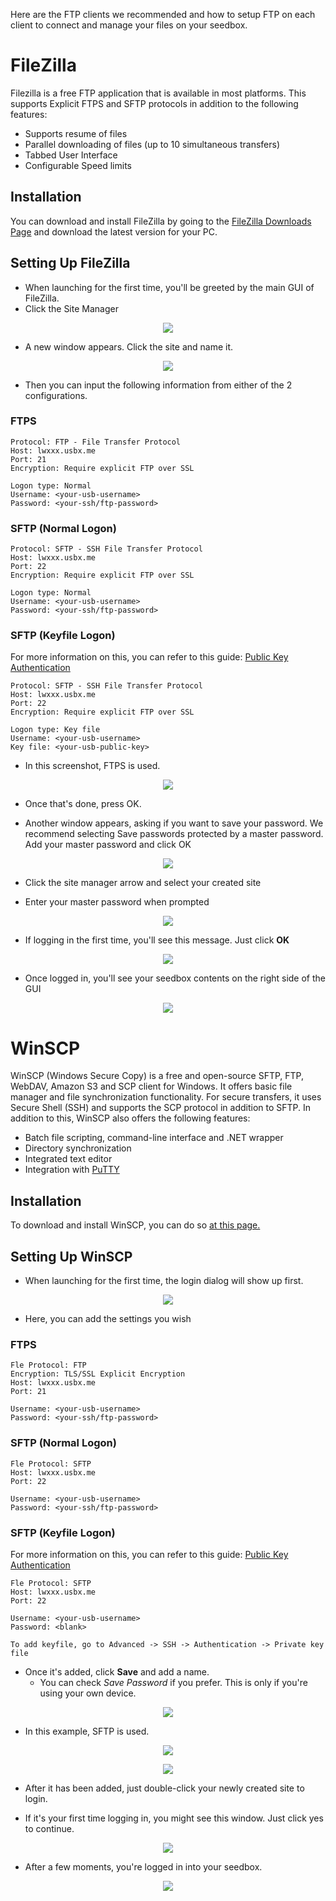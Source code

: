 Here are the FTP clients we recommended and how to setup FTP on each client to connect and manage your files on your seedbox.

# FileZilla

Filezilla is a free FTP application that is available in most platforms. This supports Explicit FTPS and SFTP protocols in addition to the following features:

* Supports resume of files
* Parallel downloading of files (up to 10 simultaneous transfers)
* Tabbed User Interface
* Configurable Speed limits

## Installation

You can download and install FileZilla by going to the [FileZilla Downloads Page](https://filezilla-project.org/download.php?show_all=1) and download the latest version for your PC.

## Setting Up FileZilla

* When launching for the first time, you'll be greeted by the main GUI of FileZilla.
* Click the Site Manager

<p align="center"><img src="https://docs.usbx.me/uploads/images/gallery/2020-04/image-1586891413312.png"><p/>

* A new window appears. Click the site and name it.

<p align="center"><img src="https://docs.usbx.me/uploads/images/gallery/2020-04/image-1586891738433.png"></p>

* Then you can input the following information from either of the 2 configurations.

### FTPS

```
Protocol: FTP - File Transfer Protocol
Host: lwxxx.usbx.me
Port: 21
Encryption: Require explicit FTP over SSL

Logon type: Normal
Username: <your-usb-username>
Password: <your-ssh/ftp-password>
```
### SFTP (Normal Logon)

```
Protocol: SFTP - SSH File Transfer Protocol
Host: lwxxx.usbx.me
Port: 22
Encryption: Require explicit FTP over SSL

Logon type: Normal
Username: <your-usb-username>
Password: <your-ssh/ftp-password>
```

### SFTP (Keyfile Logon)

For more information on this, you can refer to this guide: [Public Key Authentication](https://docs.usbx.me/books/secure-shell-%28ssh%29/page/public-key-authentication)
```
Protocol: SFTP - SSH File Transfer Protocol
Host: lwxxx.usbx.me
Port: 22
Encryption: Require explicit FTP over SSL

Logon type: Key file
Username: <your-usb-username>
Key file: <your-usb-public-key>
```

* In this screenshot, FTPS is used.

<p align="center"><img src="https://docs.usbx.me/uploads/images/gallery/2020-04/scaled-1680-/image-1586892224176.png"></p>

* Once that's done, press OK.

* Another window appears, asking if you want to save your password. We recommend selecting Save passwords protected by a master password. Add your master password and click OK

<p align="center">
<img src="https://docs.usbx.me/uploads/images/gallery/2020-04/image-1587050535259.png">
</p>

* Click the site manager arrow and select your created site

* Enter your master password when prompted

<p align="center">
<img src="https://docs.usbx.me/uploads/images/gallery/2020-04/image-1587050740418.png">
</p>

* If logging in the first time, you'll see this message. Just click **OK**

<p align="center">
<img src="https://docs.usbx.me/uploads/images/gallery/2020-04/image-1587050806591.png">
</p>

* Once logged in, you'll see your seedbox contents on the right side of the GUI

<p align="center">
<img src="https://docs.usbx.me/uploads/images/gallery/2020-04/image-1587051017826.png">
</p>

# WinSCP

WinSCP (Windows Secure Copy) is a free and open-source SFTP, FTP, WebDAV, Amazon S3 and SCP client for Windows. It offers basic file manager and file synchronization functionality. For secure transfers, it uses Secure Shell (SSH) and supports the SCP protocol in addition to SFTP. In addition to this, WinSCP also offers the following features:

* Batch file scripting, command-line interface and .NET wrapper
* Directory synchronization
* Integrated text editor
* Integration with [PuTTY](https://www.chiark.greenend.org.uk/~sgtatham/putty/)

## Installation

To download and install WinSCP, you can do so [at this page.](https://winscp.net/eng/download.php)

 ## Setting Up WinSCP

* When launching for the first time, the login dialog will show up first.

<p align="center">
<img src="https://docs.usbx.me/uploads/images/gallery/2020-04/image-1587142367395.png">
</p>

* Here, you can add the settings you wish

### FTPS

```
Fle Protocol: FTP
Encryption: TLS/SSL Explicit Encryption
Host: lwxxx.usbx.me
Port: 21

Username: <your-usb-username>
Password: <your-ssh/ftp-password>
```
### SFTP (Normal Logon)

```
Fle Protocol: SFTP
Host: lwxxx.usbx.me
Port: 22

Username: <your-usb-username>
Password: <your-ssh/ftp-password>
```

### SFTP (Keyfile Logon)

For more information on this, you can refer to this guide: [Public Key Authentication](https://docs.usbx.me/books/secure-shell-%28ssh%29/page/public-key-authentication)
```
Fle Protocol: SFTP
Host: lwxxx.usbx.me
Port: 22

Username: <your-usb-username>
Password: <blank>

To add keyfile, go to Advanced -> SSH -> Authentication -> Private key file
```

* Once it's added, click **Save** and add a name.
  * You can check *Save Password* if you prefer. This is only if you're using your own device.

<p align="center">
<img src="https://docs.usbx.me/uploads/images/gallery/2020-04/image-1587144533204.png">
</p>

* In this example, SFTP is used.

<p align="center">
<img src="https://docs.usbx.me/uploads/images/gallery/2020-04/image-1587144581113.png">
</p>

<p align="center">
<img src="https://docs.usbx.me/uploads/images/gallery/2020-04/image-1587144322005.png">
</p>

* After it has been added, just double-click your newly created site to login.

* If it's your first time logging in, you might see this window. Just click yes to continue.

<p align="center">
<img src="https://docs.usbx.me/uploads/images/gallery/2020-04/image-1587144805852.png">
</p>

* After a few moments, you're logged in into your seedbox.

<p align="center">
<img src="https://docs.usbx.me/uploads/images/gallery/2020-04/image-1587144888862.png">
</p>